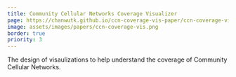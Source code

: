 ```yaml
---
title: Community Cellular Networks Coverage Visualizer
page: https://chanwutk.github.io/ccn-coverage-vis-paper/ccn-coverage-vis.pdf
image: assets/images/papers/ccn-coverage-vis.png
border: true
priority: 3
---
```

The design of visaulizations to help understand the coverage of Community Cellular Networks.
